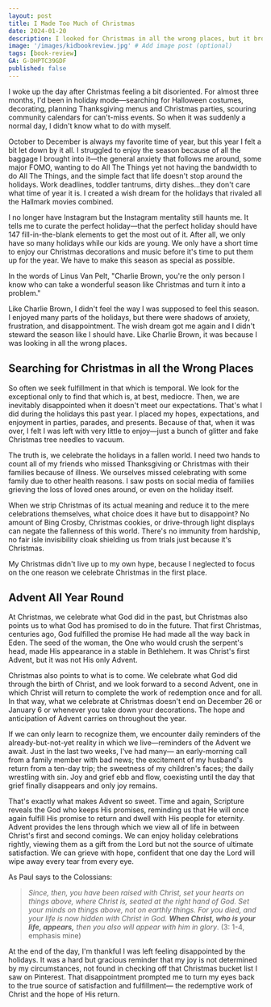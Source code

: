 ```yaml
---
layout: post
title: I Made Too Much of Christmas
date: 2024-01-20
description: I looked for Christmas in all the wrong places, but it brought me back 
image: '/images/kidbookreview.jpg' # Add image post (optional)
tags: [book-review]
GA: G-DHPTC39GDF
published: false
---
```


I woke up the day after Christmas feeling a bit disoriented. For almost three months, I'd been in holiday mode—searching for Halloween costumes, decorating, planning Thanksgiving menus and Christmas parties, scouring community calendars for can't-miss events. So when it was suddenly a normal day, I didn't know what to do with myself. 

October to December is always my favorite time of year, but this year I felt a bit let down by it all. I struggled to enjoy the season because of all the baggage I brought into it—the general anxiety that follows me around, some major FOMO, wanting to do All The Things yet not having the bandwidth to do All The Things, and the simple fact that life doesn't stop around the holidays. Work deadlines, toddler tantrums, dirty dishes...they don't care what time of year it is. I created a wish dream for the holidays that rivaled all the Hallmark movies combined.

I no longer have Instagram but the Instagram mentality still haunts me. It tells me to curate the perfect holiday—that the perfect holiday should have 147 fill-in-the-blank elements to get the most out of it. After all, we only have so many holidays while our kids are young. We only have a short time to enjoy our Christmas decorations and music before it's time to put them up for the year. We have to make this season as special as possible.

In the words of Linus Van Pelt, "Charlie Brown, you're the only person I know who can take a wonderful season like Christmas and turn it into a problem."

Like Charlie Brown, I didn't feel the way I was supposed to feel this season. I enjoyed many parts of the holidays, but there were shadows of anxiety, frustration, and disappointment. The wish dream got me again and I didn't steward the season like I should have. Like Charlie Brown, it was because I was looking in all the wrong places. 

## Searching for Christmas in all the Wrong Places

So often we seek fulfillment in that which is temporal. We look for the exceptional only to find that which is, at best, mediocre. Then, we are inevitably disappointed when it doesn't meet our expectations. That's what I did during the holidays this past year. I placed my hopes, expectations, and enjoyment in parties, parades, and presents. Because of that, when it was over, I felt I was left with very little to enjoy—just a bunch of glitter and fake Christmas tree needles to vacuum.

The truth is, we celebrate the holidays in a fallen world. I need two hands to count all of my friends who missed Thanksgiving or Christmas with their families because of illness. We ourselves missed celebrating with some family due to other health reasons. I saw posts on social media of families grieving the loss of loved ones around, or even on the holiday itself. 

When we strip Christmas of its actual meaning and reduce it to the mere celebrations themselves, what choice does it have but to disappoint? No amount of Bing Crosby, Christmas cookies, or drive-through light displays can negate the fallenness of this world. There's no immunity from hardship, no fair isle invisibility cloak shielding us from trials just because it's Christmas. 

My Christmas didn't live up to my own hype, because I neglected to focus on the one reason we celebrate Christmas in the first place. 

## Advent All Year Round

At Christmas, we celebrate what God did in the past, but Christmas also points us to what God has promised to do in the future. That first Christmas, centuries ago, God fulfilled the promise He had made all the way back in Eden. The seed of the woman, the One who would crush the serpent's head, made His appearance in a stable in Bethlehem. It was Christ's first Advent, but it was not His only Advent.

Christmas also points to what is to come. We celebrate what God did through the birth of Christ, and we look forward to a second Advent, one in which Christ will return to complete the work of redemption once and for all. In that way, what we celebrate at Christmas doesn't end on December 26 or January 6 or whenever you take down your decorations. The hope and anticipation of Advent carries on throughout the year.

If we can only learn to recognize them, we encounter daily reminders of the already-but-not-yet reality in which we live—reminders of the Advent we await. Just in the last two weeks, I've had many— an early-morning call from a family member with bad news; the excitement of my husband's return from a ten-day trip; the sweetness of my children's faces; the daily wrestling with sin. Joy and grief ebb and flow, coexisting until the day that grief finally disappears and only joy remains.  

That's exactly what makes Advent so sweet. Time and again, Scripture reveals the God who keeps His promises, reminding us that He will once again fulfill His promise to return and dwell with His people for eternity. Advent provides the lens through which we view all of life in between Christ's first and second comings. We can enjoy holiday celebrations rightly, viewing them as a gift from the Lord but not the source of ultimate satisfaction. We can grieve with hope, confident that one day the Lord will wipe away every tear from every eye. 

As Paul says to the Colossians: 

>*Since, then, you have been raised with Christ, set your hearts on things above, where Christ is, seated at the right hand of God. Set your minds on things above, not on earthly things. For you died, and your life is now hidden with Christ in God. **When Christ, who is your life, appears,** then you also will appear with him in glory*. (3: 1-4, emphasis mine)

At the end of the day, I'm thankful I was left feeling disappointed by the holidays. It was a hard but gracious reminder that my joy is not determined by my circumstances, not found in checking off that Christmas bucket list I saw on Pinterest. That disappointment prompted me to turn my eyes back to the true source of satisfaction and fulfillment— the redemptive work of Christ and the hope of His return.
